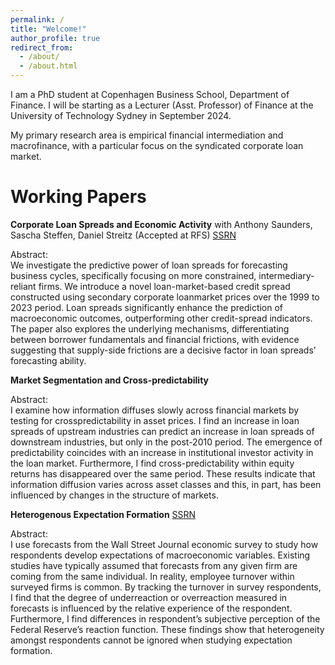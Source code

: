 ```yaml
---
permalink: /
title: "Welcome!"
author_profile: true
redirect_from: 
  - /about/
  - /about.html
---
```


I am a PhD student at Copenhagen Business School, Department of Finance. I will be starting as a Lecturer (Asst. Professor) of Finance at the University of Technology Sydney in September 2024.  

My primary research area is empirical financial intermediation and macrofinance, with a particular focus on the syndicated corporate loan market. 









Working Papers
======

**Corporate Loan Spreads and Economic Activity** with Anthony Saunders, Sascha Steffen, Daniel Streitz (Accepted at RFS) [SSRN](https://papers.ssrn.com/sol3/papers.cfm?abstract_id=3717358)  

Abstract: <br>
We investigate the predictive power of loan spreads for forecasting business cycles, specifically focusing on more constrained, intermediary-reliant firms. We introduce a novel loan-market-based credit spread constructed using secondary corporate loanmarket prices over the 1999 to 2023 period. Loan spreads significantly enhance the prediction of macroeconomic outcomes, outperforming other credit-spread indicators. The paper also explores the underlying mechanisms, differentiating between borrower fundamentals and financial frictions, with evidence suggesting that supply-side frictions are a decisive factor in loan spreads’ forecasting ability.



**Market Segmentation and Cross-predictability**  

Abstract: <br>
I examine how information diffuses slowly across financial markets by testing for crosspredictability in asset prices. I find an increase in loan spreads of upstream industries can predict an increase in loan spreads of downstream industries, but only in the post-2010 period. The emergence of predictability coincides with an increase in institutional investor activity in the loan market. Furthermore, I find cross-predictability within equity returns has disappeared over the same period. These results indicate that information diffusion varies across asset classes and this, in part, has been influenced by changes in the structure of markets.


**Heterogenous Expectation Formation** [SSRN](https://papers.ssrn.com/sol3/papers.cfm?abstract_id=4729915)  

Abstract: <br>
I use forecasts from the Wall Street Journal economic survey to study how respondents develop expectations of macroeconomic variables. Existing studies have typically assumed that forecasts from any given firm are coming from the same individual. In reality, employee turnover within surveyed firms is common. By tracking the turnover in survey respondents, I find that the degree of underreaction or overreaction measured in forecasts is influenced by the relative experience of the respondent. Furthermore, I find differences in respondent’s subjective perception of the Federal Reserve’s reaction function. These findings show that heterogeneity amongst respondents cannot be ignored when studying expectation formation.


